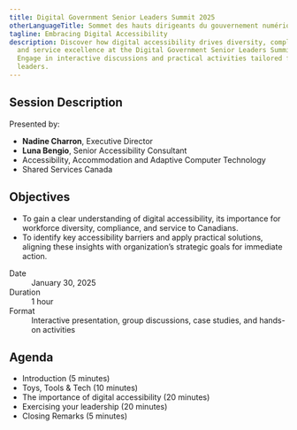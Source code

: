 ```yaml
---
title: Digital Government Senior Leaders Summit 2025
otherLanguageTitle: Sommet des hauts dirigeants du gouvernement numérique 2025
tagline: Embracing Digital Accessibility
description: Discover how digital accessibility drives diversity, compliance,
  and service excellence at the Digital Government Senior Leaders Summit 2025.
  Engage in interactive discussions and practical activities tailored for senior
  leaders.
---
```

## Session Description

Presented by:

* **Nadine Charron**, Executive Director
* **Luna Bengio**, Senior Accessibility Consultant
* Accessibility, Accommodation and Adaptive Computer Technology
* Shared Services Canada

## Objectives

* To gain a clear understanding of digital accessibility, its importance for workforce diversity, compliance, and service to Canadians.
* To identify key accessibility barriers and apply practical solutions, aligning these insights with organization’s strategic goals for immediate action.

<dl>
	<dt>Date</dt>
	<dd>January 30, 2025</dd>
	<dt>Duration</dt>
	<dd>1 hour</dd>
	<dt>Format</dt>
	<dd>Interactive presentation, group discussions, case studies, and hands-on activities</dd>
</dl>

## Agenda

* Introduction (5 minutes)
* Toys, Tools & Tech (10 minutes)
* The importance of digital accessibility (20 minutes)
* Exercising your leadership (20 minutes)
* Closing Remarks (5 minutes)

